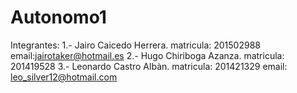 ﻿# Autonomo1
Integrantes:
1.- Jairo Caicedo Herrera.  matricula: 201502988 email:jairotaker@hotmail.es
2.- Hugo Chiriboga Azanza.  matricula: 201419528
3.- Leonardo Castro Albàn.  matricula: 201421329 email: leo_silver12@hotmail.com
